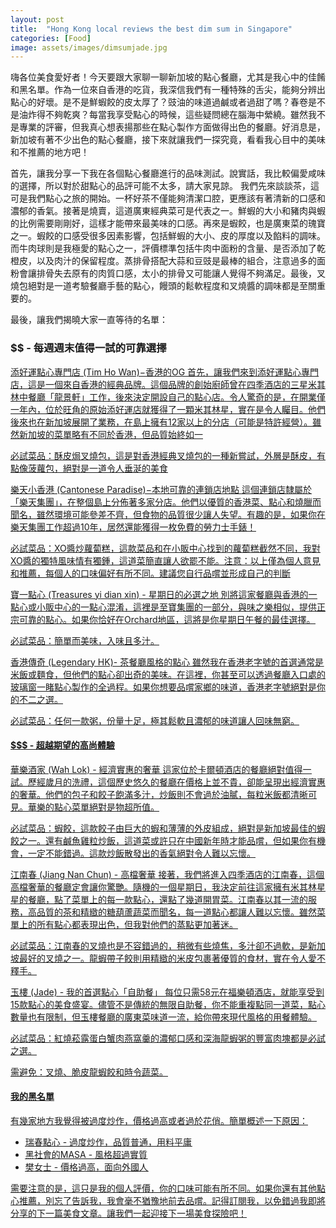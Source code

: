 ```yaml
---
layout: post
title:  "Hong Kong local reviews the best dim sum in Singapore"
categories: [Food]
image: assets/images/dimsumjade.jpg
---
```

嗨各位美食愛好者！今天要跟大家聊一聊新加坡的點心餐廳，尤其是我心中的佳餚和黑名單。作為一位來自香港的吃貨，我深信我們有一種特殊的舌尖，能夠分辨出點心的好壞。是不是鮮蝦餃的皮太厚了？豉油的味道過鹹或者過甜了嗎？春卷是不是油炸得不夠乾爽？每當我享受點心的時候，這些疑問總在腦海中縈繞。雖然我不是專業的評審，但我真心想表揚那些在點心製作方面做得出色的餐廳。好消息是，新加坡有著不少出色的點心餐廳，接下來就讓我們一探究竟，看看我心目中的美味和不推薦的地方吧！

首先，讓我分享一下我在各個點心餐廳進行的品味測試。說實話，我比較偏愛咸味的選擇，所以對於甜點心的品評可能不太多，請大家見諒。
我們先來談談茶，這可是我們點心之旅的開始。一杯好茶不僅能夠清潔口腔，更應該有著清新的口感和濃郁的香氣。接著是燒賣，這道廣東經典菜可是代表之一。鮮蝦的大小和豬肉與蝦的比例需要剛剛好，這樣才能帶來最美味的口感。再來是蝦餃，也是廣東菜的瑰寶之一。蝦餃的口感受很多因素影響，包括鮮蝦的大小、皮的厚度以及餡料的調味。而牛肉球則是我極愛的點心之一，評價標準包括牛肉中面粉的含量、是否添加了乾橙皮，以及肉汁的保留程度。蒸排骨搭配大蒜和豆豉是最棒的組合，注意過多的面粉會讓排骨失去原有的肉質口感，太小的排骨又可能讓人覺得不夠滿足。最後，叉燒包絕對是一道考驗餐廳手藝的點心，饅頭的鬆軟程度和叉燒醬的調味都是至關重要的。

最後，讓我們揭曉大家一直等待的名單：

### $$ - 每週週末值得一試的可靠選擇

<u>添好運點心專門店 (Tim Ho Wan)−香港的OG<u>
首先，讓我們來到添好運點心專門店，這是一個來自香港的經典品牌。這個品牌的創始廚師曾在四季酒店的三星米其林中餐廳「龍景軒」工作，後來決定開設自己的點心店。令人驚奇的是，在開業僅一年內，位於旺角的原始添好運店就獲得了一顆米其林星，實在是令人矚目。他們後來也在新加坡展開了業務，在島上擁有12家以上的分店（可能是特許經營）。雖然新加坡的菜單略有不同於香港，但品質始終如一

必試菜品：酥皮焗叉燒包，這是對香港經典叉燒包的一種新嘗試，外層是酥皮，有點像菠蘿包，絕對是一道令人垂涎的美食

<u>樂天小香港 (Cantonese Paradise)−本地可靠的連鎖店地點<u>
這個連鎖店隸屬於「樂天集團」，在整個島上分佈著多家分店。他們以優質的香港菜、點心和燒臘而聞名，雖然環境可能參差不齊，但食物的品質很少讓人失望。有趣的是，如果你在樂天集團工作超過10年，居然還能獲得一枚免費的勞力士手錶！

必試菜品：XO醬炒蘿蔔糕，這款菜品和在小販中心找到的蘿蔔糕截然不同，我對XO醬的獨特風味情有獨鍾，這道菜簡直讓人欲罷不能。注意：以上僅為個人意見和推薦，每個人的口味偏好有所不同。建議您自行品嚐並形成自己的判斷


<u>寶一點心 (Treasures yi dian xin) - 星期日的必選之地<u>
別將這家餐廳與香港的一點心或小販中心的一點心混淆，這裡是至寶集團的一部分，與味之樂相似，提供正宗可靠的點心。如果你恰好在Orchard地區，這將是你星期日午餐的最佳選擇。

必試菜品：簡單而美味，入味且多汁。

<u>香港傳奇 (Legendary HK)- 茶餐廳風格的點心<u>
雖然我在香港老字號的首選通常是米飯或麵食，但他們的點心卻出奇的美味。在這裡，你甚至可以透過餐廳入口處的玻璃窗一睹點心製作的全過程。如果你想要品嚐家鄉的味道，香港老字號絕對是你的不二之選。

必試菜品：任何一款粥，份量十足，極其鬆軟且濃郁的味道讓人回味無窮。

#### $$$ - 超越期望的高尚體驗

<u>華樂酒家 (Wah Lok) - 經濟實惠的奢華<u>
這家位於卡爾頓酒店的餐廳絕對值得一試。歷經歲月的洗禮，這個歷史悠久的餐廳在價格上並不貴，卻能呈現出經濟實惠的奢華。他們的包子和餃子飽滿多汁，炒飯則不會過於油膩，每粒米飯都清晰可見。華樂的點心菜單絕對是物超所值。

必試菜品：蝦餃，這款餃子由巨大的蝦和薄薄的外皮組成，絕對是新加坡最佳的蝦餃之一。還有鹹魚雞粒炒飯，這道菜或許只在中國新年時才能品嚐，但如果你有機會，一定不能錯過。這款炒飯散發出的香氣絕對令人難以忘懷。

<u>江南春 (Jiang Nan Chun) - 高檔奢華<u>
接著，我們將進入四季酒店的江南春，這個高檔奢華的餐廳定會讓你驚艷。隨機的一個星期日，我決定前往這家擁有米其林星星的餐廳，點了菜單上的每一款點心，還點了幾道開胃菜。江南春以其一流的服務，高品質的茶和精緻的糖葫蘆蔬菜而聞名，每一道點心都讓人難以忘懷。雖然菜單上的所有點心都表現出色，但我對他們的蒸點更加著迷。

必試菜品：江南春的叉燒也是不容錯過的，稍微有些燒焦，多汁卻不過軟，是新加坡最好的叉燒之一。龍蝦帶子餃則用精緻的米皮包裹著優質的食材，實在令人愛不釋手。

<u>玉樓 (Jade) - 我的首選點心「自助餐」<u>
每位只需58元在福樂頓酒店，就能享受到15款點心的美食盛宴。儘管不是傳統的無限自助餐，你不能重複點同一道菜，點心數量也有限制，但玉樓餐廳的廣東菜味道一流，給你帶來現代風格的用餐體驗。

必試菜品：紅燒菘露蛋白蟹肉燕窩羹的濃郁口感和深海龍蝦粥的豐富肉塊都是必試之選。

需避免：叉燒、脆皮龍蝦餃和時令蔬菜。

#### 我的黑名單

有幾家地方我覺得被過度炒作，價格過高或者過於花俏。簡單概述一下原因：
+ 瑞春點心 - 過度炒作，品質普通，用料平庸
+ 黑社會的MASA - 風格超過實質
+ 樊女士 - 價格過高，面向外國人

需要注意的是，這只是我的個人評價，你的口味可能有所不同。如果你還有其他點心推薦，別忘了告訴我，我會毫不猶豫地前去品嚐。記得訂閱我，以免錯過我即將分享的下一篇美食文章。讓我們一起迎接下一場美食探險吧！


